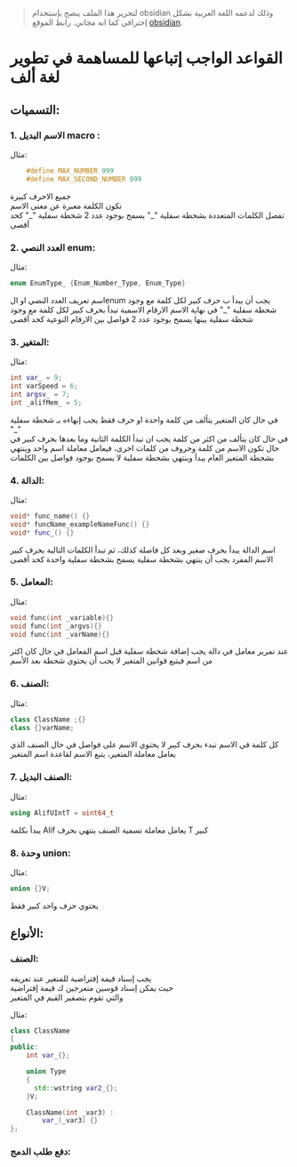 

> لتحرير هذا الملف ينصح بإستخدام obsidian وذلك لدعمه اللغة العربية بشكل إحترافي كما انه مجاني. رابط الموقع [obsidian](https://obsidian.md/).





# القواعد الواجب إتباعها للمساهمة في تطوير لغة ألف





## التسميات:

### 1. الاسم البديل macro :  

مثال:  
    
``` cpp
    #define MAX_NUMBER 999
    #define MAX_SECOND_NUMBER 999
```

جميع الاحرف كبيرة  
تكون الكلمة معبرة عن معنى الاسم  
تفصل الكلمات المتعددة بشحطة سفلية "\_"
يسمح بوجود عدد 2 شحطة سفلية "\_" كحد أقصى



### 2. العدد النصي enum:

مثال:

``` cpp  
enum EnumType_ {Enum_Number_Type, Enum_Type}
```

اسم تعريف العدد النصي او الenum يجب أن يبدأ ب حرف كبير لكل كلمة مع وجود شحطة سفلية "\_" في نهاية الاسم
الارقام الاسمية تبدأ بحرف كبير لكل كلمة مع وجود شحطة سفلية بينها
يسمح بوجود عدد 2 فواصل بين الارقام النوعية كحد أقصى



### 3. المتغير:  

مثال:

``` cpp  
int var_ = 9;
int varSpeed = 6;
int argsv_ = 7;
int _alifMem_ = 5;
```

في حال كان المتغير يتألف من كلمة واحدة او حرف فقط يجب إنهاءه بـ شحطة سفلية "\_"  
في حال كان يتألف من اكثر من كلمة يجب ان تبدأ الكلمة الثانية وما بعدها بحرف كبير 
في حال تكون الاسم من كلمة وحروف من كلمات اخرى، فيعامل معاملة اسم واحد وينتهي بشحطة
المتغير العام يبدأ وينتهي بشحطة سفلية
لا يسمح بوجود فواصل بين الكلمات



### 4. الدالة:  

مثال: 

``` cpp  
void* func_name() {}
void* funcName_exampleNameFunc() {}
void* func_() {}
```

اسم الدالة يبدأ بحرف صغير وبعد كل فاصلة كذلك، ثم تبدأ الكلمات التالية بحرف كبير 
الاسم المفرد يجب أن ينتهي بشحطة سفلية
يسمح بشحطة سفلية واحدة كحد أقصى



### 5. المعامل:  

مثال:

``` cpp  
void func(int _variable){}
void func(int _argvs){}
void func(int _varName){}
```

عند تمرير معامل في دالة يجب إضافة شحطة سفلية قبل اسم المعامل
في حال كان اكثر من اسم فيتبع قوانين المتغير
لا يجب أن يحتوي شحطة بعد الأسم



### 6. الصنف:  

مثال:  

``` cpp
class ClassName ;{}
class {}varName;
```

كل كلمة في الاسم تبدء بحرف كبير
لا يحتوي الاسم على فواصل
في حال الصنف الذي يعامل معاملة المتغير، يتبع الاسم لقاعدة اسم المتغير



### 7. الصنف البديل:  

مثال:  

``` cpp
using AlifUIntT = uint64_t
```

يبدأ بكلمة Alif
يعامل معاملة تسمية الصنف
ينتهي بحرف T كبير



### 8. وحدة union:  

مثال:  

``` cpp
union {}V;
```

يحتوي حرف واحد كبير فقط



## الأنواع:

### الصنف:

يجب إسناد قيمة إفتراضية للمتغير عند تعريفه  
حيث يمكن إسناد قوسين متعرجين ك قيمة إفتراضية  
والتي تقوم بتصفير القيم في المتغير  

مثال:

``` cpp
class ClassName
{
public:
    int var_{};

    union Type
    {
      std::wstring var2_{};  
    }V;

    ClassName(int _var3) :
        var_(_var3) {}
};

```





### دفع طلب الدمج:

